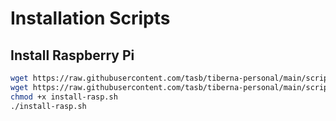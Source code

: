 # Installation Scripts

## Install Raspberry Pi

```bash
wget https://raw.githubusercontent.com/tasb/tiberna-personal/main/scripts/tiberna.pub
wget https://raw.githubusercontent.com/tasb/tiberna-personal/main/scripts/install-rasp.sh
chmod +x install-rasp.sh
./install-rasp.sh
```
